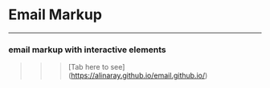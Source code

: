 
# Email Markup

---
### email markup with interactive elements

>>>[Tab here to see] (https://alinaray.github.io/email.github.io/)
